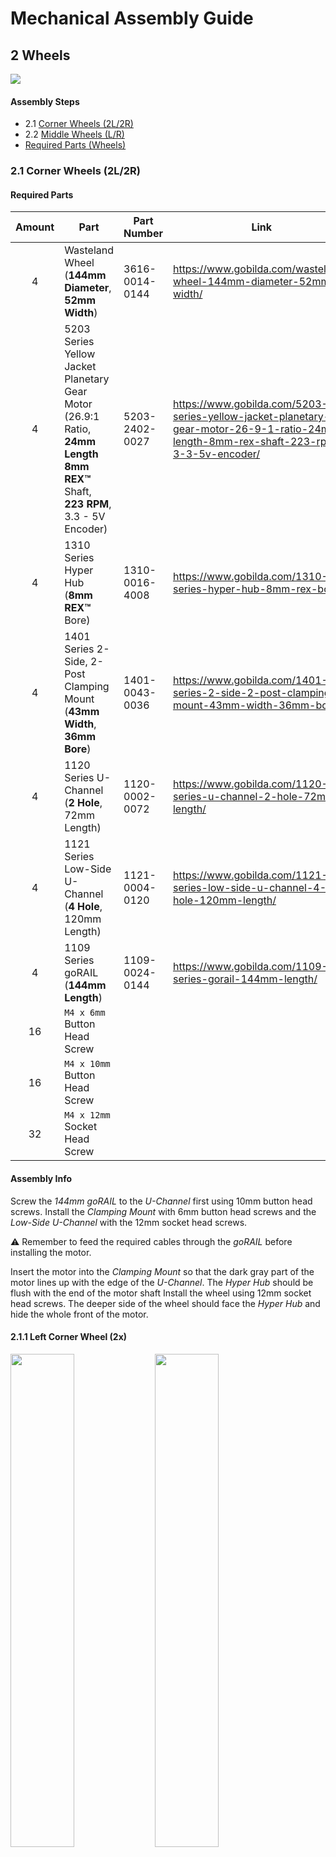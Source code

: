 # Mechanical Assembly Guide

## 2 Wheels

![](images/200_wheel_assembly.png)

#### Assembly Steps

- 2.1 [Corner Wheels (2L/2R)](#21-corner-wheels-2l2r)
- 2.2 [Middle Wheels (L/R)](#22-middle-wheels-lr)
- [Required Parts (Wheels)](#required-parts-wheels)

### 2.1 Corner Wheels (2L/2R)

#### Required Parts

| Amount | Part                                                                                                                             | Part Number    | Link                                                                                                                                  |
| :----: | -------------------------------------------------------------------------------------------------------------------------------- | -------------- | ------------------------------------------------------------------------------------------------------------------------------------- |
|   4    | Wasteland Wheel (**144mm Diameter**, **52mm Width**)                                                                             | 3616-0014-0144 | https://www.gobilda.com/wasteland-wheel-144mm-diameter-52mm-width/                                                                    |
|   4    | 5203 Series Yellow Jacket Planetary Gear Motor (26.9:1 Ratio, **24mm Length** **8mm REX™** Shaft, **223 RPM**, 3.3 - 5V Encoder) | 5203-2402-0027 | https://www.gobilda.com/5203-series-yellow-jacket-planetary-gear-motor-26-9-1-ratio-24mm-length-8mm-rex-shaft-223-rpm-3-3-5v-encoder/ |
|   4    | 1310 Series Hyper Hub (**8mm REX™** Bore)                                                                                        | 1310-0016-4008 | https://www.gobilda.com/1310-series-hyper-hub-8mm-rex-bore/                                                                           |
|   4    | 1401 Series 2-Side, 2-Post Clamping Mount (**43mm Width**, **36mm Bore**)                                                        | 1401-0043-0036 | https://www.gobilda.com/1401-series-2-side-2-post-clamping-mount-43mm-width-36mm-bore/                                                |
|   4    | 1120 Series U-Channel (**2 Hole**, 72mm Length)                                                                                  | 1120-0002-0072 | https://www.gobilda.com/1120-series-u-channel-2-hole-72mm-length/                                                                     |
|   4    | 1121 Series Low-Side U-Channel (**4 Hole**, 120mm Length)                                                                        | 1121-0004-0120 | https://www.gobilda.com/1121-series-low-side-u-channel-4-hole-120mm-length/                                                           |
|   4    | 1109 Series goRAIL (**144mm Length**)                                                                                            | 1109-0024-0144 | https://www.gobilda.com/1109-series-gorail-144mm-length/                                                                              |
|   16   | `M4 x 6mm` Button Head Screw                                                                                                     |                |
|   16   | `M4 x 10mm` Button Head Screw                                                                                                    |                |                                                                                                                                       |
|   32   | `M4 x 12mm` Socket Head Screw                                                                                                    |                |                                                                                                                                       |

#### Assembly Info

Screw the _144mm goRAIL_ to the _U-Channel_ first using 10mm button head screws. Install the _Clamping Mount_ with 6mm button head screws and the _Low-Side U-Channel_ with the 12mm socket head screws.

⚠️ Remember to feed the required cables through the _goRAIL_ before installing the motor.

Insert the motor into the _Clamping Mount_ so that the dark gray part of the motor lines up with the edge of the _U-Channel_. The _Hyper Hub_ should be flush with the end of the motor shaft Install the wheel using 12mm socket head screws. The deeper side of the wheel should face the _Hyper Hub_ and hide the whole front of the motor.

#### 2.1.1 Left Corner Wheel (2x)

<img src="images/201le_corner_wheel.png" width="45%"></img> <img src="images/201lf_corner_wheel.png" width="45%"></img>

#### 2.1.2 Right Corner Wheel (2x)

<img src="images/201re_corner_wheel.png" width="45%"></img> <img src="images/201rf_corner_wheel.png" width="45%"></img>

### 2.2 Middle Wheels (L/R)

#### Required Parts

| Amount | Part                                                                                                                             | Part Number    | Link                                                                                                                                  |
| :----: | -------------------------------------------------------------------------------------------------------------------------------- | -------------- | ------------------------------------------------------------------------------------------------------------------------------------- |
|   2    | Wasteland Wheel (**144mm Diameter**, **52mm Width**)                                                                             | 3616-0014-0144 | https://www.gobilda.com/wasteland-wheel-144mm-diameter-52mm-width/                                                                    |
|   2    | 5203 Series Yellow Jacket Planetary Gear Motor (26.9:1 Ratio, **24mm Length** **8mm REX™** Shaft, **223 RPM**, 3.3 - 5V Encoder) | 5203-2402-0027 | https://www.gobilda.com/5203-series-yellow-jacket-planetary-gear-motor-26-9-1-ratio-24mm-length-8mm-rex-shaft-223-rpm-3-3-5v-encoder/ |
|   2    | 1310 Series Hyper Hub (**8mm REX™** Bore)                                                                                        | 1310-0016-4008 | https://www.gobilda.com/1310-series-hyper-hub-8mm-rex-bore/                                                                           |
|   2    | 1401 Series 2-Side, 2-Post Clamping Mount (**43mm Width**, **36mm Bore**)                                                        | 1401-0043-0036 | https://www.gobilda.com/1401-series-2-side-2-post-clamping-mount-43mm-width-36mm-bore/                                                |
|   2    | 1120 Series U-Channel (**2 Hole**, 72mm Length)                                                                                  | 1120-0002-0072 | https://www.gobilda.com/1120-series-u-channel-2-hole-72mm-length/                                                                     |
|   2    | 1118 Series Open goRAIL (**96mm Length**)                                                                                        | 1118-0024-0096 | https://www.gobilda.com/1118-series-open-gorail-96mm-length/                                                                          |
|   2    | 1116 Series Grid Plate (**3 x 5 Hole**, 24 x 40mm)                                                                               | 1116-0024-0040 | https://www.gobilda.com/1116-series-grid-plate-3-x-5-hole-24-x-40mm/                                                                  |
|   8    | `M4 x 6mm` Button Head Screw                                                                                                     |                |
|   8    | `M4 x 10mm` Button Head Screw                                                                                                    |                |                                                                                                                                       |
|   16   | `M4 x 12mm` Socket Head Screw                                                                                                    |                |                                                                                                                                       |

#### Assembly Info

Screw the _96mm goRAIL_ to the _U-Channel_ first using 10mm button head screws.

⚠️ Make sure the open side of the _goRAIL_ points towards the back of the motor away from the wheel!

Install the _Clamping Mount_ with 6mm button head screws and the _Grid Plate_ with the 12mm socket head screws.

⚠️ Make sure to install the _3 x 5 Grid Plate_ in the correct orientation. It should be perpendicular to the motor.

Remember to feed the required cables through the _goRAIL_ before installing the motor. Insert the motor into the _Clamping Mount_ so that the dark gray part of the motor lines up with the edge of the _U-Channel_. The _Hyper Hub_ should be flush with the end of the motor shaft Install the wheel using 12mm socket head screws. The deeper side of the wheel should face the _Hyper Hub_ and hide the whole front of the motor.

#### 2.2.1 Left Middle Wheel

<img src="images/202le_middle_wheel.png" width="45%"></img> <img src="images/202lf_middle_wheel.png" width="45%"></img>

#### 2.2.2 Right Middle Wheel

<img src="images/202re_middle_wheel.png" width="45%"></img> <img src="images/202rf_middle_wheel.png" width="45%"></img>

### Next Steps

🎉 Congratulations on completing the wheel assembly!

- [x] [~~1 Main Body~~](1_main_body.md)
- [x] [~~2 Wheels~~](2_wheels.md)
- [ ] [3 Rocker Bogie](2_wheels.md)
- [ ] [4 Final Steps](4_final_steps.md)

Continue with building the [`Rocker Bogie`](3_rocker_bogie.md)!

### Required Parts (Wheels)

This is a summary of all parts required in this chapter.

| Amount | Part                                                                                                                             | Part Number    | Link                                                                                                                                  |
| :----: | -------------------------------------------------------------------------------------------------------------------------------- | -------------- | ------------------------------------------------------------------------------------------------------------------------------------- |
|   4    | 1109 Series goRAIL (**144mm Length**)                                                                                            | 1109-0024-0144 | https://www.gobilda.com/1109-series-gorail-144mm-length/                                                                              |
|   2    | 1116 Series Grid Plate (**3 x 5 Hole**, 24 x 40mm)                                                                               | 1116-0024-0040 | https://www.gobilda.com/1116-series-grid-plate-3-x-5-hole-24-x-40mm/                                                                  |
|   2    | 1118 Series Open goRAIL (**96mm Length**)                                                                                        | 1118-0024-0096 | https://www.gobilda.com/1118-series-open-gorail-96mm-length/                                                                          |
|   6    | 1120 Series U-Channel (**2 Hole**, 72mm Length)                                                                                  | 1120-0002-0072 | https://www.gobilda.com/1120-series-u-channel-2-hole-72mm-length/                                                                     |
|   4    | 1121 Series Low-Side U-Channel (**4 Hole**, 120mm Length)                                                                        | 1121-0004-0120 | https://www.gobilda.com/1121-series-low-side-u-channel-4-hole-120mm-length/                                                           |
|   6    | 1310 Series Hyper Hub (**8mm REX™** Bore)                                                                                        | 1310-0016-4008 | https://www.gobilda.com/1310-series-hyper-hub-8mm-rex-bore/                                                                           |
|   6    | 1401 Series 2-Side, 2-Post Clamping Mount (**43mm Width**, **36mm Bore**)                                                        | 1401-0043-0036 | https://www.gobilda.com/1401-series-2-side-2-post-clamping-mount-43mm-width-36mm-bore/                                                |
|   6    | Wasteland Wheel (**144mm Diameter**, **52mm Width**)                                                                             | 3616-0014-0144 | https://www.gobilda.com/wasteland-wheel-144mm-diameter-52mm-width/                                                                    |
|   6    | 5203 Series Yellow Jacket Planetary Gear Motor (26.9:1 Ratio, **24mm Length** **8mm REX™** Shaft, **223 RPM**, 3.3 - 5V Encoder) | 5203-2402-0027 | https://www.gobilda.com/5203-series-yellow-jacket-planetary-gear-motor-26-9-1-ratio-24mm-length-8mm-rex-shaft-223-rpm-3-3-5v-encoder/ |
|   24   | `M4 x 6mm` Button Head Screw                                                                                                     |                |
|   24   | `M4 x 10mm` Button Head Screw                                                                                                    |                |                                                                                                                                       |
|   48   | `M4 x 12mm` Socket Head Screw                                                                                                    |                |                                                                                                                                       |
